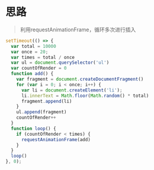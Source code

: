 <!--
 * @Descripttion: 
 * @version: 1.0.0
 * @Author: jimmiezhou
 * @Date: 2019-12-14 12:23:45
 * @LastEditors: Please set LastEditors
 * @LastEditTime: 2022-02-22 10:05:18
 -->
# 思路

>利用requestAnimationFrame，循环多次进行插入

```javascript
setTimeout(() => {
  var total = 10000
  var once = 20;
  var times = total / once
  var ul = document.querySelector('ul')
  var countOfRender = 0
  function add() {
    var fragment = document.createDocumentFragment()
    for (var i = 0; i < once; i++) {
      var li = document.createElement('li');
      li.innerText = Math.floor(Math.random() * total)
      fragment.append(li)
    }
    ul.append(fragment)
    countOfRender++
  }
  function loop() {
    if (countOfRender < times) {
      requestAnimationFrame(add)
    }
  }
  loop()
}, 0);
```